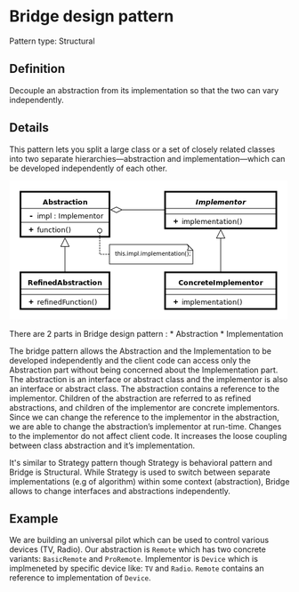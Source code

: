 # Bridge design pattern
Pattern type: Structural

## Definition
Decouple an abstraction from its implementation so that the two can vary independently.

## Details
This pattern lets you split a large class or a set of closely related classes into two separate hierarchies—abstraction and implementation—which can be developed independently of each other.

![Bridge diagram](bridge.png)

There are 2 parts in Bridge design pattern :
\* Abstraction
\* Implementation

The bridge pattern allows the Abstraction and the Implementation to be developed independently and the client code can access only the Abstraction part without being concerned about the Implementation part.
The abstraction is an interface or abstract class and the implementor is also an interface or abstract class.
The abstraction contains a reference to the implementor. Children of the abstraction are referred to as refined abstractions, and children of the implementor are concrete implementors. Since we can change the reference to the implementor in the abstraction, we are able to change the abstraction’s implementor at run-time. Changes to the implementor do not affect client code.
It increases the loose coupling between class abstraction and it’s implementation.

It's similar to Strategy pattern though Strategy is behavioral pattern and Bridge is Structural. While Strategy is used to switch between separate implementations (e.g of algorithm) within some context (abstraction), Bridge allows to change interfaces and abstractions independently.

## Example
We are building an universal pilot which can be used to control various devices (TV, Radio). Our abstraction is `Remote` which has two concrete variants: `BasicRemote` and `ProRemote`. Implementor is `Device` which is implmeneted by specific device like: `TV` and `Radio`. `Remote` contains an reference to implementation of `Device`.